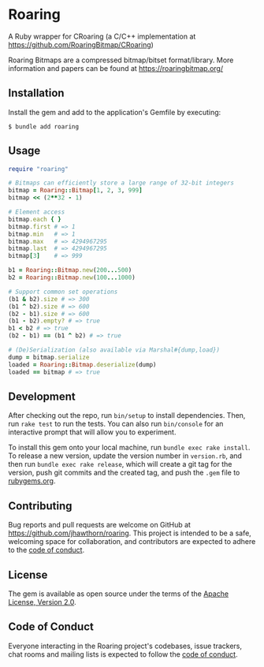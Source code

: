 # Roaring

A Ruby wrapper for CRoaring (a C/C++ implementation at https://github.com/RoaringBitmap/CRoaring)

Roaring Bitmaps are a compressed bitmap/bitset format/library.
More information and papers can be found at https://roaringbitmap.org/

## Installation

Install the gem and add to the application's Gemfile by executing:

    $ bundle add roaring

## Usage

``` ruby
require "roaring"

# Bitmaps can efficiently store a large range of 32-bit integers
bitmap = Roaring::Bitmap[1, 2, 3, 999]
bitmap << (2**32 - 1)

# Element access
bitmap.each { }
bitmap.first # => 1
bitmap.min   # => 1
bitmap.max   # => 4294967295
bitmap.last  # => 4294967295
bitmap[3]    # => 999

b1 = Roaring::Bitmap.new(200...500)
b2 = Roaring::Bitmap.new(100...1000)

# Support common set operations
(b1 & b2).size # => 300
(b1 ^ b2).size # => 600
(b2 - b1).size # => 600
(b1 - b2).empty? # => true
b1 < b2 # => true
(b2 - b1) == (b1 ^ b2) # => true

# (De)Serialization (also available via Marshal#{dump,load})
dump = bitmap.serialize
loaded = Roaring::Bitmap.deserialize(dump)
loaded == bitmap # => true
```

## Development

After checking out the repo, run `bin/setup` to install dependencies. Then, run `rake test` to run the tests. You can also run `bin/console` for an interactive prompt that will allow you to experiment.

To install this gem onto your local machine, run `bundle exec rake install`. To release a new version, update the version number in `version.rb`, and then run `bundle exec rake release`, which will create a git tag for the version, push git commits and the created tag, and push the `.gem` file to [rubygems.org](https://rubygems.org).

## Contributing

Bug reports and pull requests are welcome on GitHub at https://github.com/jhawthorn/roaring. This project is intended to be a safe, welcoming space for collaboration, and contributors are expected to adhere to the [code of conduct](https://github.com/jhawthorn/roaring/blob/main/CODE_OF_CONDUCT.md).

## License

The gem is available as open source under the terms of the [Apache License, Version 2.0](https://opensource.org/licenses/Apache-2.0).

## Code of Conduct

Everyone interacting in the Roaring project's codebases, issue trackers, chat rooms and mailing lists is expected to follow the [code of conduct](https://github.com/jhawthorn/roaring/blob/main/CODE_OF_CONDUCT.md).
